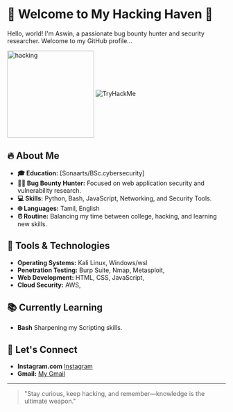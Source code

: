 # 👾 Welcome to My Hacking Haven 👾

Hello, world! I'm Aswin, a passionate bug bounty hunter and security researcher. Welcome to my GitHub profile...

<img align="center" alt="hacking" width="200" src="https://user-images.githubusercontent.com/74038190/229223156-0cbdaba9-3128-4d8e-8719-b6b4cf741b67.gif">
<img src="https://tryhackme-badges.s3.amazonaws.com/asshu.2004.png" alt="TryHackMe">

## 🔥 About Me

- **🎓 Education:** [Sonaarts/BSc.cybersecurity]
- **👨‍💻 Bug Bounty Hunter:** Focused on web application security and vulnerability research.
- **💻 Skills:** Python, Bash, JavaScript, Networking, and Security Tools.
- **🌐 Languages:** Tamil, English
- **⏰ Routine:** Balancing my time between college, hacking, and learning new skills.

## 🔧 Tools & Technologies

- **Operating Systems:** Kali Linux, Windows/wsl
- **Penetration Testing:** Burp Suite, Nmap, Metasploit, 
- **Web Development:** HTML, CSS, JavaScript, 
- **Cloud Security:** AWS, 

## 📚 Currently Learning

- **Bash** Sharpening my Scripting skills.
 
## 🔗 Let's Connect

- **Instagram.com** [Instagram](https://www.instagram.com/a_s_s_h_u_1_5/?utm_source=qr&igsh=M2J1c3htMTJ5bjdw)
- **Gmail:** [My Gmail](aswinsriram80@gmail.com)


---

> "Stay curious, keep hacking, and remember—knowledge is the ultimate weapon."

